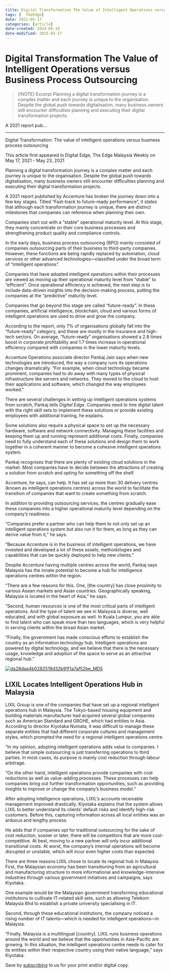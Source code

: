 ```yaml
---
title: Digital Transformation The Value of Intelligent Operations versus Business Process Outsourcing
tags: [  TheEdge]
date: 2021-05-17
categories: [article]
date-created: 2024-09-10
date-modified: 2025-03-17
---
```


# Digital Transformation The Value of Intelligent Operations versus Business Process Outsourcing

> [!NOTE] Excerpt
> Planning a digital transformation journey is a complex matter and each journey is unique to the organisation. Despite the global push towards digitalisation, many business owners still encounter difficulties planning and executing their digital transformation projects.

A 2021 report pub…

---

Digital Transformation: The value of intelligent operations versus business process outsourcing

This article first appeared in Digital Edge, The Edge Malaysia Weekly on May 17, 2021 - May 23, 2021

Planning a digital transformation journey is a complex matter and each journey is unique to the organisation. Despite the global push towards digitalisation, many business owners still encounter difficulties planning and executing their digital transformation projects.

A 2021 report published by Accenture has broken the journey down into a few key stages. Titled “Fast-track to future-ready performance”, it states that although each transformation journey is unique, there are distinct milestones that companies can reference when planning their own.

Companies start out with a “stable” operational maturity level. At this stage, they mainly concentrate on their core business processes and strengthening product quality and compliance controls.

In the early days, business process outsourcing (BPO) mainly consisted of companies outsourcing parts of their business to third-party companies. However, these functions are being rapidly replaced by automation, cloud services or other advanced technologies—classified under the broad term of “intelligent operations”.

Companies that have adopted intelligent operations within their processes are viewed as moving up their operational maturity level from “stable” to “efficient”. Once operational efficiency is achieved, the next step is to include data-driven insights into the decision-making process, putting the companies at the “predictive” maturity level.

Companies that go beyond this stage are called “future-ready”. In these companies, artificial intelligence, blockchain, cloud and various forms of intelligent operations are used to drive and grow the company.

According to the report, only 7% of organisations globally fall into the “future-ready” category, and these are mostly in the insurance and high-tech sectors. On average, “future-ready” organisations showed a 2.8 times boost in corporate profitability and 1.7 times increase in operational efficiency compared with companies in the lower maturity levels.

Accenture Operations associate director Pankaj Jain says when new technologies are introduced, the way a company runs its operations changes dramatically. “For example, when cloud technology became prominent, companies had to do away with many types of physical infrastructure like servers and networks. They moved to the cloud to host their applications and software, which changed the way employees worked.”

There are several challenges in setting up intelligent operations systems from scratch, Pankaj tells _Digital Edge_. Companies need to hire digital talent with the right skill sets to implement these solutions or provide existing employees with additional training, he explains.

Some solutions also require a physical space to set up the necessary hardware, software and network connectivity. Managing these facilities and keeping them up and running represent additional costs. Finally, companies need to fully understand each of these solutions and design them to work together in a coherent manner to become a cohesive intelligent operations system.

Pankaj recognises that there are plenty of existing cloud solutions in the market. Most companies have to decide between the attractions of creating a solution from scratch and opting for something off the shelf.

Accenture, he says, can help. It has set up more than 30 delivery centres (known as intelligent operations centres) across the world to facilitate the transition of companies that want to create something from scratch.

In addition to providing outsourcing services, the centres gradually ease these companies into a higher operational maturity level depending on the company’s readiness.

“Companies prefer a partner who can help them to not only set up an intelligent operations system but also run it for them, as long as they can derive value from it,” he says.

“Because Accenture is in the business of intelligent operations, we have invested and developed a lot of these assets, methodologies and capabilities that can be quickly deployed to help new clients.”

Despite Accenture having multiple centres across the world, Pankaj says Malaysia has the innate potential to become a hub for intelligence operations centres within the region.

“There are a few reasons for this. One, \[the country\] has close proximity to various Asean markets and Asian countries. Geographically speaking, Malaysia is located in the heart of Asia,” he says.

“Second, human resources is one of the most critical parts of intelligent operations. And the type of talent we see in Malaysia is diverse, well educated, and with global exposure as well. In Kuala Lumpur, you are able to find talent who can speak more than two languages, which is very helpful in serving clients within the broad Asian market.

“Finally, the government has made conscious efforts to establish the country as an information technology hub. Intelligent operations are powered by digital technology, and we believe that there is the necessary usage, knowledge and adoption of the space to serve as an attractive regional hub.”

[![da28daa4b0282519d32b91f1a7af52be_MD5](/media/da28daa4b0282519d32b91f1a7af52be_MD5.jpg)](https://assets.theedgemarkets.com/pictures/DE11-table-tem1370_theedgemarkets.jpg)

## LIXIL Locates Intelligent Operations Hub in Malaysia

LIXIL Group is one of the companies that have set up a regional intelligent operations hub in Malaysia. The Tokyo-based housing equipment and building materials manufacturer had acquired several global companies such as American Standard and GROHE, which had entities in Asia. According to director Kiyotaka Numata, it was difficult to manage these separate entities that had different corporate cultures and management styles, which prompted the need for a regional intelligent operations centre.

“In my opinion, adopting intelligent operations adds value to companies. I believe that simple outsourcing is just transferring operations to third parties. In most cases, its purpose is mainly cost reduction through labour arbitrage.

“On the other hand, intelligent operations provide companies with cost reductions as well as value-adding processes. These processes can help companies bring out further transformation opportunities, such as providing insights to improve or change the company’s business model.”

After adopting intelligence operations, LIXIL’s accounts receivable management improved drastically. Kiyotaka explains that the system allows LIXIL to better understand its clients’ default risks and identify high-risk customers. Before this, capturing information across all local entities was an arduous and lengthy process.

He adds that if companies opt for traditional outsourcing for the sake of cost reduction, sooner or later, there will be competitors that are more cost-competitive. At best, moving to a new partner will only incur additional transitional costs. At worst, the company’s internal operations will become disrupted or unstable, which will incur even higher costs than expected.

There are three reasons LIXIL chose to locate its regional hub in Malaysia. First, the Malaysian economy has been transitioning from an agricultural and manufacturing structure to more informational and knowledge-intensive industries through various government initiatives and campaigns, says Kiyotaka.

One example would be the Malaysian government transforming educational institutions to cultivate IT-related skill sets, such as allowing Telekom Malaysia Bhd to establish a private university specialising in IT.

Second, through these educational institutions, the company noticed a rising number of IT talents—which is needed for intelligent operations—in Malaysia.

“Finally, Malaysia is a multilingual \[country\]. LIXIL runs business operations around the world and we believe that the opportunities in Asia-Pacific are growing. In this situation, the intelligent operations centre needs to cater for its entities within their respective country using their native language,” says Kiyotaka.

Save by [subscribing](https://subscribe.theedgemalaysia.com/) to us for your print and/or digital copy.

